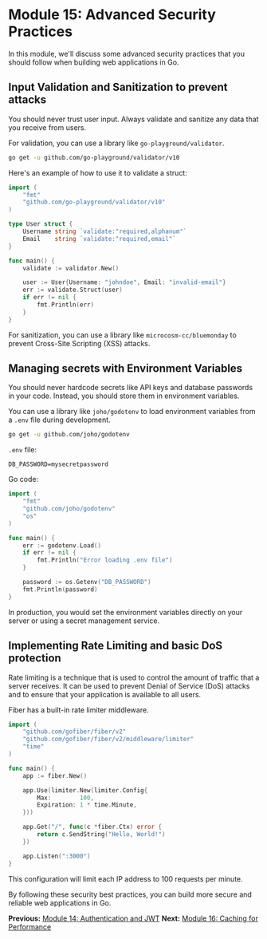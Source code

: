 # Module 15: Advanced Security Practices

In this module, we'll discuss some advanced security practices that you should follow when building web applications in Go.

## Input Validation and Sanitization to prevent attacks

You should never trust user input. Always validate and sanitize any data that you receive from users.

For validation, you can use a library like `go-playground/validator`.

```bash
go get -u github.com/go-playground/validator/v10
```

Here's an example of how to use it to validate a struct:

```go
import (
    "fmt"
    "github.com/go-playground/validator/v10"
)

type User struct {
    Username string `validate:"required,alphanum"`
    Email    string `validate:"required,email"`
}

func main() {
    validate := validator.New()

    user := User{Username: "johndoe", Email: "invalid-email"}
    err := validate.Struct(user)
    if err != nil {
        fmt.Println(err)
    }
}
```

For sanitization, you can use a library like `microcosm-cc/bluemonday` to prevent Cross-Site Scripting (XSS) attacks.

## Managing secrets with Environment Variables

You should never hardcode secrets like API keys and database passwords in your code. Instead, you should store them in environment variables.

You can use a library like `joho/godotenv` to load environment variables from a `.env` file during development.

```bash
go get -u github.com/joho/godotenv
```

`.env` file:
```
DB_PASSWORD=mysecretpassword
```

Go code:
```go
import (
    "fmt"
    "github.com/joho/godotenv"
    "os"
)

func main() {
    err := godotenv.Load()
    if err != nil {
        fmt.Println("Error loading .env file")
    }

    password := os.Getenv("DB_PASSWORD")
    fmt.Println(password)
}
```

In production, you would set the environment variables directly on your server or using a secret management service.

## Implementing Rate Limiting and basic DoS protection

Rate limiting is a technique that is used to control the amount of traffic that a server receives. It can be used to prevent Denial of Service (DoS) attacks and to ensure that your application is available to all users.

Fiber has a built-in rate limiter middleware.

```go
import (
    "github.com/gofiber/fiber/v2"
    "github.com/gofiber/fiber/v2/middleware/limiter"
    "time"
)

func main() {
    app := fiber.New()

    app.Use(limiter.New(limiter.Config{
        Max:        100,
        Expiration: 1 * time.Minute,
    }))

    app.Get("/", func(c *fiber.Ctx) error {
        return c.SendString("Hello, World!")
    })

    app.Listen(":3000")
}
```

This configuration will limit each IP address to 100 requests per minute.

By following these security best practices, you can build more secure and reliable web applications in Go.

**Previous:** [Module 14: Authentication and JWT](../14/README.md)
**Next:** [Module 16: Caching for Performance](../16/README.md)
